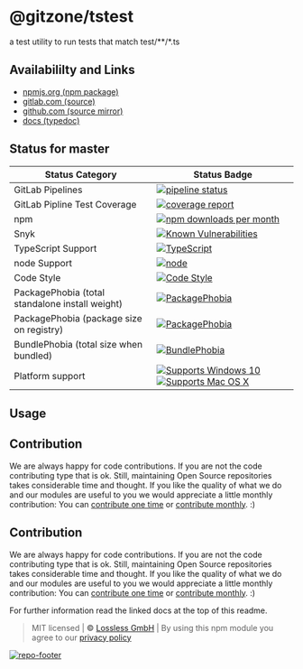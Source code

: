 # @gitzone/tstest
a test utility to run tests that match test/**/*.ts

## Availabililty and Links
* [npmjs.org (npm package)](https://www.npmjs.com/package/@gitzone/tstest)
* [gitlab.com (source)](https://gitlab.com/gitzone/tstest)
* [github.com (source mirror)](https://github.com/gitzone/tstest)
* [docs (typedoc)](https://gitzone.gitlab.io/tstest/)

## Status for master

Status Category | Status Badge
-- | --
GitLab Pipelines | [![pipeline status](https://gitlab.com/gitzone/tstest/badges/master/pipeline.svg)](https://lossless.cloud)
GitLab Pipline Test Coverage | [![coverage report](https://gitlab.com/gitzone/tstest/badges/master/coverage.svg)](https://lossless.cloud)
npm | [![npm downloads per month](https://badgen.net/npm/dy/@gitzone/tstest)](https://lossless.cloud)
Snyk | [![Known Vulnerabilities](https://badgen.net/snyk/gitzone/tstest)](https://lossless.cloud)
TypeScript Support | [![TypeScript](https://badgen.net/badge/TypeScript/>=%203.x/blue?icon=typescript)](https://lossless.cloud)
node Support | [![node](https://img.shields.io/badge/node->=%2010.x.x-blue.svg)](https://nodejs.org/dist/latest-v10.x/docs/api/)
Code Style | [![Code Style](https://badgen.net/badge/style/prettier/purple)](https://lossless.cloud)
PackagePhobia (total standalone install weight) | [![PackagePhobia](https://badgen.net/packagephobia/install/@gitzone/tstest)](https://lossless.cloud)
PackagePhobia (package size on registry) | [![PackagePhobia](https://badgen.net/packagephobia/publish/@gitzone/tstest)](https://lossless.cloud)
BundlePhobia (total size when bundled) | [![BundlePhobia](https://badgen.net/bundlephobia/minzip/@gitzone/tstest)](https://lossless.cloud)
Platform support | [![Supports Windows 10](https://badgen.net/badge/supports%20Windows%2010/yes/green?icon=windows)](https://lossless.cloud) [![Supports Mac OS X](https://badgen.net/badge/supports%20Mac%20OS%20X/yes/green?icon=apple)](https://lossless.cloud)

## Usage

## Contribution

We are always happy for code contributions. If you are not the code contributing type that is ok. Still, maintaining Open Source repositories takes considerable time and thought. If you like the quality of what we do and our modules are useful to you we would appreciate a little monthly contribution: You can [contribute one time](https://lossless.link/contribute-onetime) or [contribute monthly](https://lossless.link/contribute). :)


## Contribution

We are always happy for code contributions. If you are not the code contributing type that is ok. Still, maintaining Open Source repositories takes considerable time and thought. If you like the quality of what we do and our modules are useful to you we would appreciate a little monthly contribution: You can [contribute one time](https://lossless.link/contribute-onetime) or [contribute monthly](https://lossless.link/contribute). :)

For further information read the linked docs at the top of this readme.

> MIT licensed | **&copy;** [Lossless GmbH](https://lossless.gmbh)
| By using this npm module you agree to our [privacy policy](https://lossless.gmbH/privacy)

[![repo-footer](https://lossless.gitlab.io/publicrelations/repofooter.svg)](https://maintainedby.lossless.com)

